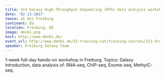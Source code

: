 ```yaml
---
title: 3rd Galaxy High-Throughput-Sequencing (HTS) data analysis workshop
date: '02-13-2017'
tease: at Uni Freiburg
continent: EU
location: Freiburg, DE
image: denbi.png
host: http://www.denbi.de/
event_url: http://www.denbi.de/22-training-cat/training-courses/213-3rd-galaxy-high-throughput-sequencing-hts-data-analysis-workshop
speaker: Freiburg Galaxy Team
---
```


1-week full-day hands-on workshop in Freiburg. Topics: Galaxy Introduction, data analysis of: RNA-seq, ChIP-seq, Exome-seq, MethylC-seq.